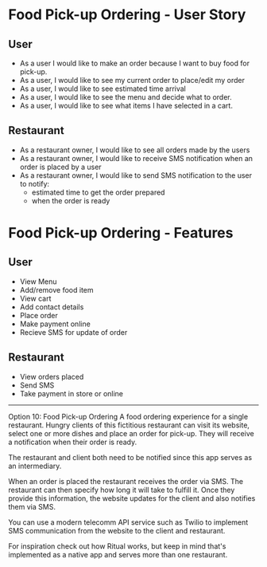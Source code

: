 # Food Pick-up Ordering - User Story

## User
  - As a user I would like to make an order because I want to buy food for pick-up.
  - As a user, I would like to see my current order to place/edit my order
  - As a user, I would like to see estimated time arrival 
  - As a user, I would like to see the menu and decide what to order.
  - As a user, I would like to see what items I have selected in a cart.


## Restaurant
  - As a restaurant owner, I would like to see all orders made by the users
  - As a restaurant owner, I would like to receive SMS notification when an order is placed by a user
  - As a restaurant owner, I would like to send SMS notification to the user to notify:
    - estimated time to get the order prepared
    - when the order is ready

# Food Pick-up Ordering - Features

## User
  - View Menu
  - Add/remove food item
  - View cart
  - Add contact details
  - Place order
  - Make payment online
  - Recieve SMS for update of order

## Restaurant
  - View orders placed
  - Send SMS
  - Take payment in store or online

----------------------------------------------------------------------------------------------------------------------------
Option 10: Food Pick-up Ordering
A food ordering experience for a single restaurant. Hungry clients of this fictitious restaurant can visit its website, select one or more dishes and place an order for pick-up. They will receive a notification when their order is ready.

The restaurant and client both need to be notified since this app serves as an intermediary.

When an order is placed the restaurant receives the order via SMS. The restaurant can then specify how long it will take to fulfill it. Once they provide this information, the website updates for the client and also notifies them via SMS.

You can use a modern telecomm API service such as Twilio to implement SMS communication from the website to the client and restaurant.

For inspiration check out how Ritual works, but keep in mind that's implemented as a native app and serves more than one restaurant.
